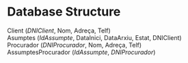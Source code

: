 # Database Structure

Client (*DNIClient*, Nom, Adreça, Telf)  
Asumptes (*IdAssumpte*, DataInici, DataArxiu, Estat, DNIClient)  
Procurador (*DNIProcurador*, Nom, Adreça, Telf)  
AssumptesProcurador (*IdAssumpte*, *DNIProcurador*)  
